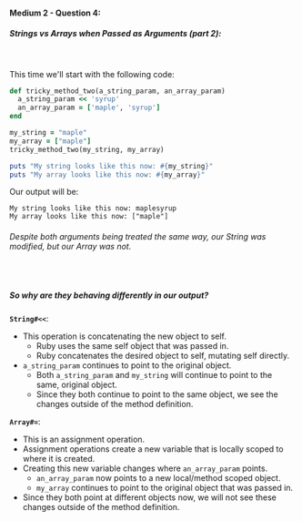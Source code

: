#### Medium 2 - Question 4:<br>

##### Strings vs Arrays when Passed as Arguments (part 2):

<br>

This time we'll start with the following code:
```ruby
def tricky_method_two(a_string_param, an_array_param)
  a_string_param << 'syrup'
  an_array_param = ['maple', 'syrup']
end

my_string = "maple"
my_array = ["maple"]
tricky_method_two(my_string, my_array)

puts "My string looks like this now: #{my_string}"
puts "My array looks like this now: #{my_array}"
```

Our output will be:
```console
My string looks like this now: maplesyrup
My array looks like this now: ["maple"]
```

###### Despite both arguments being treated the same way, our String was modified, but our Array was not.

<br>

##### So why are they behaving differently in our output?
**`String#<<`**:
- This operation is concatenating the new object to self.
	- Ruby uses the same self object that was passed in.
	- Ruby concatenates the desired object to self, mutating self directly.
- `a_string_param` continues to point to the original object.
	- Both `a_string_param` and `my_string` will continue to point to the same, original object.
	- Since they both continue to point to the same object, we see the changes outside of the method definition.

**`Array#=`**:
- This is an assignment operation.
- Assignment operations create a new variable that is locally scoped to where it is created.
- Creating this new variable changes where `an_array_param` points.
	- `an_array_param` now points to a new local/method scoped object.
	- `my_array` continues to point to the original object that was passed in.
- Since they both point at different objects now, we will not see these changes outside of the method definition.
